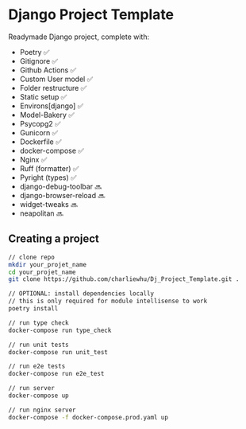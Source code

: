 # Django Project Template

Readymade Django project, complete with:
* Poetry ✅
* Gitignore ✅
* Github Actions ✅
* Custom User model ✅
* Folder restructure ✅
* Static setup ✅
* Environs[django] ✅
* Model-Bakery ✅
* Psycopg2 ✅
* Gunicorn ✅
* Dockerfile ✅
* docker-compose ✅
* Nginx ✅
* Ruff (formatter) ✅
* Pyright (types) ✅
* django-debug-toolbar 🔜
* django-browser-reload 🔜
* widget-tweaks 🔜
* neapolitan 🔜

## Creating a project

```bash
// clone repo
mkdir your_projet_name
cd your_projet_name
git clone https://github.com/charliewhu/Dj_Project_Template.git .

// OPTIONAL: install dependencies locally
// this is only required for module intellisense to work
poetry install

// run type check
docker-compose run type_check

// run unit tests
docker-compose run unit_test

// run e2e tests
docker-compose run e2e_test

// run server
docker-compose up

// run nginx server
docker-compose -f docker-compose.prod.yaml up
```
